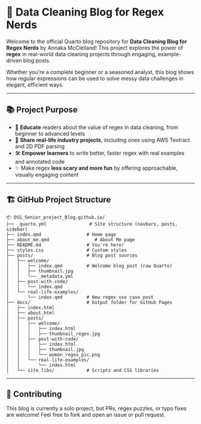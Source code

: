 # 🧼 Data Cleaning Blog for Regex Nerds

Welcome to the official Quarto blog repository for **Data Cleaning Blog for Regex Nerds** by Annaka McClelland! This project explores the power of **regex** in real-world data cleaning projects through engaging, example-driven blog posts.

Whether you're a complete beginner or a seasoned analyst, this blog shows how regular expressions can be used to solve messy data challenges in elegant, efficient ways.

---

## 📚 Project Purpose

- 📖 **Educate** readers about the value of regex in data cleaning, from beginner to advanced levels
- 🧪 **Share real-life industry projects**, including ones using AWS Textract and 2D PDF parsing
- 🛠️ **Empower learners** to write better, faster regex with real examples and annotated code
- ✨ Make regex **less scary and more fun** by offering approachable, visually engaging content

---

## 🏗️ GitHub Project Structure

```plaintext
📦 DSS_Senior_project_Blog.github.io/
├── _quarto.yml                # Site structure (navbars, posts, sidebar)
├── index.qmd                 # Home page
├── about_me.qmd                 # About Me page
├── README.md                 # You're here!
├── styles.css                # Custom styles
├── posts/                    # Blog post sources
│   ├── welcome/
│   │   ├── index.qmd         # Welcome blog post (raw Quarto)
│   │   ├── thumbnail.jpg
│   │   └── _metadata.yml
│   ├── post-with-code/
│   │   └── index.qmd
│   └── real-life-examples/
│       └── index.qmd         # New regex use case post
├── docs/                     # Output folder for GitHub Pages
│   ├── index.html
│   ├── about.html
│   ├── posts/
│   │   ├── welcome/
│   │   │   ├── index.html
│   │   │   ├── thumbnail_regex.jpg
│   │   ├── post-with-code/
│   │   │   ├── index.html
│   │   │   ├── thumbnail.jpg
│   │   │   └── woman_regex_pic.png
│   │   └── real-life-examples/
│   │       └── index.html
│   └── site_libs/            # Scripts and CSS libraries
```

---

## 🤝 Contributing
This blog is currently a solo project, but PRs, regex puzzles, or typo fixes are welcome! Feel free to fork and open an issue or pull request.
